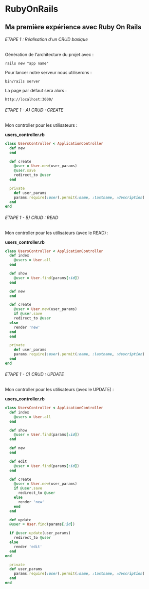 # RubyOnRails

## Ma première expérience avec Ruby On Rails

###### ETAPE 1 : Réalisation d'un CRUD basique

Génération de l'architecture du projet avec :

``` rails new "app name" ```

Pour lancer notre serveur nous utiliserons :

``` bin/rails server ```

La page par défaut sera alors :

``` http://localhost:3000/ ```


###### ETAPE 1 - A) CRUD : CREATE


Mon controller pour les utilisateurs :

__users_controller.rb__


``` ruby
class UsersController < ApplicationController
  def new
  end

  def create
    @user = User.new(user_params)
    @user.save
    redirect_to @user
  end

  private
    def user_params
    params.require(:user).permit(:name, :lastname, :description)
  end
end
```


###### ETAPE 1 - B) CRUD : READ


Mon controller pour les utilisateurs (avec le READ) :

__users_controller.rb__


``` ruby
class UsersController < ApplicationController
  def index
    @users = User.all
  end

  def show
    @user = User.find(params[:id])
  end

  def new
  end

  def create
    @user = User.new(user_params)
    if @user.save
    redirect_to @user
  else
    render 'new'
  end
  end

  private
    def user_params
    params.require(:user).permit(:name, :lastname, :description)
  end
end

```

###### ETAPE 1 - C) CRUD : UPDATE


Mon controller pour les utilisateurs (avec le UPDATE) :

__users_controller.rb__


``` ruby
class UsersController < ApplicationController
  def index
    @users = User.all
  end

  def show
    @user = User.find(params[:id])
  end

  def new
  end

  def edit
    @user = User.find(params[:id])
  end

  def create
    @user = User.new(user_params)
    if @user.save
      redirect_to @user
    else
      render 'new'
    end
  end

  def update
  @user = User.find(params[:id])

  if @user.update(user_params)
    redirect_to @user
  else
    render 'edit'
  end
end

  private
  def user_params
    params.require(:user).permit(:name, :lastname, :description)
  end
end


```
